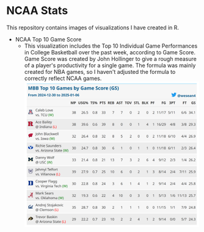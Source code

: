 # NCAA Stats

This repository contains images of visualizations I have created in R. 

- NCAA Top 10 Game Score
  - This visualization includes the Top 10 Individual Game Performances in College Basketball over the past week, according to Game Score. Game Score was created by John Hollinger to give a rough measure of a player's productivity for a single game. The formula was mainly created for NBA games, so I haven't adjusted the formula to correctly reflect NCAA games.
    ![Top_10_Game_Score](https://github.com/shen3340/NCAA-Stats/blob/main/MBB%20Top%2010%20GS%202024-12-30%20thru%202025-01-06.png?raw=true)
